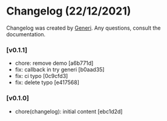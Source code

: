 # Changelog (22/12/2021)

Changelog was created by [Generi](https://github.com/Novout/generi). Any questions, consult the documentation.

### [v0.1.1]

* chore: remove demo [a6b771d]
* fix: callback in try generi [b0aad35]
* fix: ci typo [0c9cfd3]
* fix: delete typo [e417568]

### [v0.1.0]

* chore(changelog): initial content [ebc1d2d]
